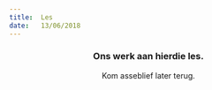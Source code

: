 ```yaml
---
title:  Les
date:   13/06/2018
---
```


### <center>Ons werk aan hierdie les.</center>
<center>Kom asseblief later terug.</center>